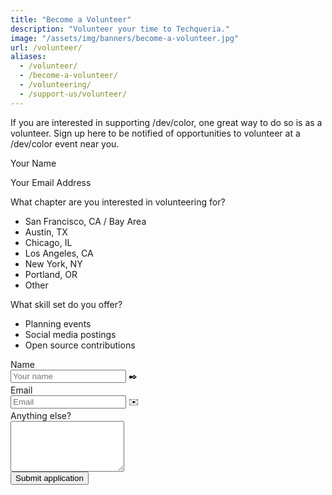 ```yaml
---
title: "Become a Volunteer"
description: "Volunteer your time to Techqueria."
image: "/assets/img/banners/become-a-volunteer.jpg"
url: /volunteer/
aliases:
  - /volunteer/
  - /become-a-volunteer/
  - /volunteering/
  - /support-us/volunteer/
---
```


If you are interested in supporting /dev/color, one great way to do so is as a volunteer. Sign up here to be notified of opportunities to volunteer at a /dev/color event near you.

Your Name

Your Email Address

What chapter are you interested in volunteering for?

- San Francisco, CA / Bay Area
- Austin, TX
- Chicago, IL
- Los Angeles, CA
- New York, NY
- Portland, OR
- Other

What skill set do you offer?

- Planning events
- Social media postings
- Open source contributions

<form name="contact" method="POST" data-netlify="true">
  <input type="hidden" aria-label="Subject" name="_subject" value="Techqueria - New Volunteering Position">
  <div class="field">
    <label class="label">Name</label>
    <div class="control has-icons-left">
      <input class="input" aria-label="Name" autocomplete="on" type="text" name="name" placeholder="Your name" required>
      <span class="icon is-left">
        ✒️
      </span>
    </div>
  </div>
  <div class="field">
    <label class="label">Email</label>
    <div class="control has-icons-left">
      <input class="input" aria-label="Email" autocomplete="on" type="email" name="email" placeholder="Email" required>
      <span class="icon is-left">
        ✉️
      </span>
    </div>
  </div>
  <div class="field">
    <label class="label">Anything else?</label>
    <div class="control">
      <textarea class="textarea" aria-label="Message" spellcheck="true" rows="5" name="message" id="message" placeholder="" required></textarea>
    </div>
  </div>
  <div data-netlify-recaptcha="true"></div>
  <div class="field mt-sm">
    <div class="control">
      <button type="submit" class="button is-primary">Submit application</button>
    </div>
  </div>
</form>

